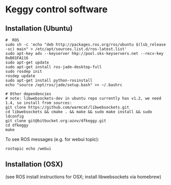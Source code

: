 Keggy control software
=======================

Installation (Ubuntu)
---------------------
	#  ROS
	sudo sh -c 'echo "deb http://packages.ros.org/ros/ubuntu $(lsb_release -sc) main" > /etc/apt/sources.list.d/ros-latest.list'
	sudo apt-key adv --keyserver hkp://pool.sks-keyservers.net --recv-key 0xB01FA116
	sudo apt-get update
	sudo apt-get install ros-jade-desktop-full
	sudo rosdep init
	rosdep update
	sudo apt-get install python-rosinstall
	echo "source /opt/ros/jade/setup.bash" >> ~/.bashrc

	# Other dependencies
	# note: libwebsockets-dev in ubuntu repo currently has v1.2, we need 1.4, so install from sources:
	git clone https://github.com/warmcat/libwebsockets.git
	cd libwebsockets && cmake . && make && sudo make install && sudo ldconfig
    git clone git@bitbucket.org:azov/dfkeggy.git
    cd dfkeggy
    make

To see ROS messages (e.g. for webui topic):

	rostopic echo /webui


Installation (OSX)
-------------------
	
(see ROS install instructions for OSX; install libwebsockets via homebrew)

